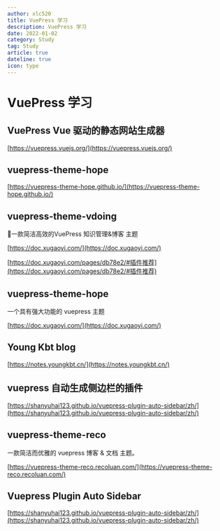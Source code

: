 ```yaml
---
author: xlc520
title: VuePress 学习
description: VuePress 学习
date: 2022-01-02
category: Study
tag: Study
article: true
dateline: true
icon: type
---
```

# VuePress 学习

## VuePress  Vue 驱动的静态网站生成器
[https://vuepress.vuejs.org/](https://vuepress.vuejs.org/)

## vuepress-theme-hope
[https://vuepress-theme-hope.github.io/](https://vuepress-theme-hope.github.io/)

## vuepress-theme-vdoing

🚀一款简洁高效的VuePress 知识管理&博客 主题

[https://doc.xugaoyi.com/](https://doc.xugaoyi.com/)

[https://doc.xugaoyi.com/pages/db78e2/#插件推荐](https://doc.xugaoyi.com/pages/db78e2/#插件推荐)

## vuepress-theme-hope
一个具有强大功能的 vuepress 主题

[https://doc.xugaoyi.com/](https://doc.xugaoyi.com/)

## Young Kbt blog

[https://notes.youngkbt.cn/](https://notes.youngkbt.cn/)

## vuepress 自动生成侧边栏的插件

[https://shanyuhai123.github.io/vuepress-plugin-auto-sidebar/zh/](https://shanyuhai123.github.io/vuepress-plugin-auto-sidebar/zh/)

## vuepress-theme-reco
一款简洁而优雅的 vuepress 博客 & 文档 主题。

[https://vuepress-theme-reco.recoluan.com/](https://vuepress-theme-reco.recoluan.com/)

## Vuepress Plugin Auto Sidebar

[https://shanyuhai123.github.io/vuepress-plugin-auto-sidebar/zh/](https://shanyuhai123.github.io/vuepress-plugin-auto-sidebar/zh/)